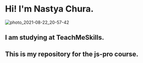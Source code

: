 # Нi! I'm Nastya Chura.

![photo_2021-08-22_20-57-42](https://user-images.githubusercontent.com/60580806/130366088-3cb9cb9a-17fc-4727-886f-57539e0713a6.jpg)

## I am studying at TeachMeSkills.
## This is my repository for the js-pro course.
